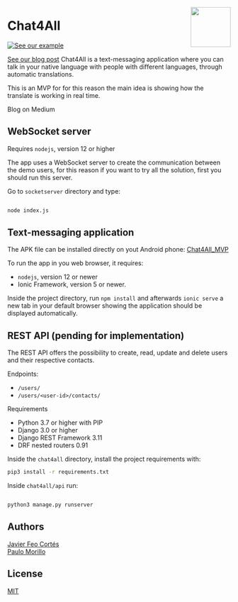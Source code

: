 <p>
<img width="90" height="90" src="https://github.com/jvcortes/chat4all/blob/master/public/assets/icon/icon.png?raw=true" align="right">
</p>


# Chat4All


[![See our example](https://img.youtube.com/vi/aVEEisPb1O4/0.jpg)](https://www.youtube.com/watch?v=aVEEisPb1O4)

[See our blog post](https://medium.com/@940/chat4all-8e414d17add)
Chat4All is a text-messaging application where you can talk in your native language with people with different languages, through automatic translations.

This is an MVP for for this reason the main idea is showing how the translate is working in real time.

Blog on Medium

## WebSocket server

Requires `nodejs`, version 12 or higher

The app uses a WebSocket server to create the communication between the demo users, for this reason if you want to try all the solution,
first you should run this server.

Go to `socketserver` directory and type:

```bash

node index.js

```

## Text-messaging application


The APK file can be installed directly on yout Android phone:
[Chat4All_MVP](https://github.com/jvcortes/chat4all/raw/master/app-debug.apk)

To run the app in you web browser, it requires:

* `nodejs`, version 12 or newer
* Ionic Framework, version 5 or newer.

Inside the project directory, run `npm install` and afterwards `ionic serve` a new
tab in your default browser showing the application should be displayed automatically.


## REST API (pending for implementation)
The REST API offers the possibility to create, read, update and delete users and their respective contacts.

Endpoints:

* `/users/`
* `/users/<user-id>/contacts/`

Requirements

* Python 3.7 or higher with PIP
* Django 3.0 or higher
* Django REST Framework 3.11
* DRF nested routers 0.91

Inside the `chat4all` directory, install the project requirements with:

```bash
pip3 install -r requirements.txt

```

Inside `chat4all/api` run:
```bash

python3 manage.py runserver

```


## Authors
[Javier Feo Cortés](https://github.com/jvcortes)</br>
[Paulo Morillo](https://github.com/PauloMorillo)

## License
[MIT](https://choosealicense.com/licenses/mit/)
